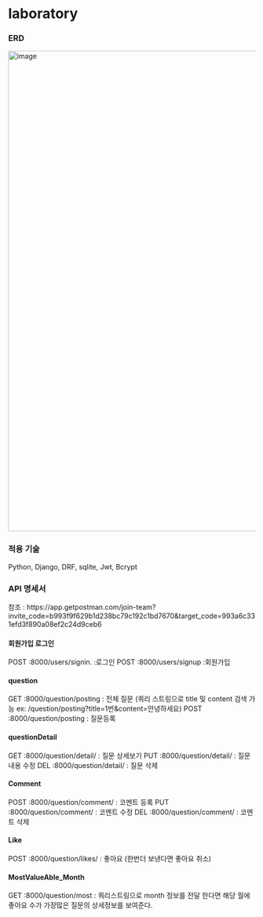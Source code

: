# laboratory

<h3>ERD</h3>
<img width="980" alt="image" src="https://user-images.githubusercontent.com/89664413/169546124-b5a30884-2d14-4ce4-9d99-6114e2dd6819.png">

<h3>적용 기술</h3>
Python, Django, DRF, sqlite, Jwt, Bcrypt

<h3>API 명세서</h3>
참조 : https://app.getpostman.com/join-team?invite_code=b993f9f629b1d238bc79c192c1bd7670&target_code=993a6c331efd3f890a08ef2c24d9ceb6
<h4>회원가입 로그인</h4>
POST :8000/users/signin. :로그인
POST :8000/users/signup  :회원가입
<h4>question</h4>
GET :8000/question/posting : 전체 질문 (쿼리 스트링으로 title 및 content 검색 가능 ex: /question/posting?title=1번&content=안녕하세요)
POST :8000/question/posting : 질문등록
<h4>questionDetail</h4>
GET :8000/question/detail/<int:question_id> : 질문 상세보기
PUT :8000/question/detail/<int:question_id> : 질문 내용 수정
DEL :8000/question/detail/<int:question_id> : 질문 삭제
<h4>Comment</h4>
POST :8000/question/comment/<int:question_id> : 코멘트 등록
PUT :8000/question/comment/<int:question_id> : 코멘트 수정
DEL :8000/question/comment/<int:question_id> : 코멘트 삭제
<h4>Like</h4>
POST :8000/question/likes/<int:question_id> : 좋아요 (한번더 보낸다면 좋아요 취소)
<h4>MostValueAble_Month</h4>
GET :8000/question/most : 쿼리스트링으로 month 정보를 전달 한다면 해당 월에 좋아요 수가 가장많은 질문의 상세정보를 보여준다.


